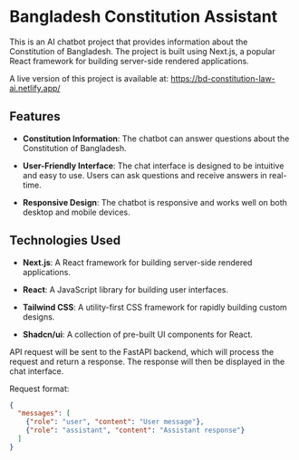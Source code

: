 # Bangladesh Constitution Assistant
This is an AI chatbot project that provides information about the Constitution of Bangladesh. The project is built using Next.js, a popular React framework for building server-side rendered applications.

A live version of this project is available at: https://bd-constitution-law-ai.netlify.app/

## Features

- **Constitution Information**: The chatbot can answer questions about the Constitution of Bangladesh.

- **User-Friendly Interface**: The chat interface is designed to be intuitive and easy to use. Users can ask questions and receive answers in real-time.

- **Responsive Design**: The chatbot is responsive and works well on both desktop and mobile devices.

## Technologies Used

- **Next.js**: A React framework for building server-side rendered applications.

- **React**: A JavaScript library for building user interfaces.

- **Tailwind CSS**: A utility-first CSS framework for rapidly building custom designs.

- **Shadcn/ui**: A collection of pre-built UI components for React.


API request will be sent to the FastAPI backend, which will process the request and return a response. The response will then be displayed in the chat interface.

Request format:
```json
{
  "messages": [
    {"role": "user", "content": "User message"},
    {"role": "assistant", "content": "Assistant response"}
  ]
}
```
